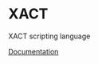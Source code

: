 XACT
====

XACT scripting language

[Documentation](http://nestorpersist.github.io/xact/var/doc/doc/index.html)
